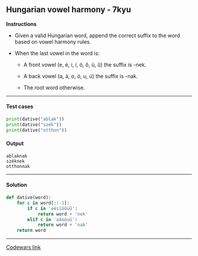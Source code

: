 ## Hungarian vowel harmony - 7kyu

**Instructions**

- Given a valid Hungarian word, append the correct suffix to the word based on vowel harmony rules.

- When the last vowel in the word is:

    - A front vowel (e, é, i, í, ö, ő, ü, ű) the suffix is -nek.
    
    - A back vowel (a, á, o, ó, u, ú) the suffix is -nak.
    
    - The root word otherwise.
---

#### Test cases

```python
print(dative("ablak"))
print(dative("szék"))
print(dative("otthon"))
```

#### Output 
```
ablaknak
széknek
otthonnak
```

---

#### Solution

```python
def dative(word):
    for c in word[::-1]:
        if c in 'eéiíöőüű':
            return word + 'nek'
        elif c in 'aáoóuú':
            return word + 'nak'
    return word
```

---

[Codewars link](https://www.codewars.com/kata/57fd696e26b06857eb0011e7)
